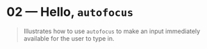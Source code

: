# 02 &mdash; Hello, `autofocus`
> Illustrates how to use `autofocus` to make an input immediately available for the user to type in.